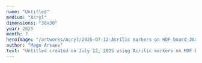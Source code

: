 ```yaml
---
name: "Untitled"
medium: "Acryl"
dimensions: "30x30"
year: 2025
month: 7
heroImage: "/artworks/Acryl/2025-07-12-Acrilic markers on HDF board-30x30-untitled.jpeg"
author: "Mago Arsaev"
text: "Untitled created on July 12, 2025 using Acrilic markers on HDF board, size 30x30."
---
```

